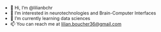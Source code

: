 - 👋 Hi, I’m @lilianbchr
- 👀 I’m interested in neurotechnologies and Brain-Computer Interfaces
- 🌱 I’m currently learning data sciences
- 📫 You can reach me at lilian.boucher36@gmail.com

<!---
lilianbchr/lilianbchr is a ✨ special ✨ repository because its `README.md` (this file) appears on your GitHub profile.
You can click the Preview link to take a look at your changes.
--->
